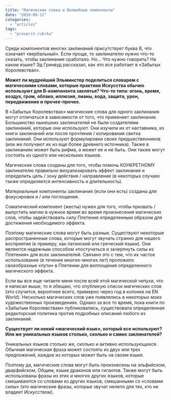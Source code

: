 ```yaml
---
title: "Магические слова и Волшебные компоненты"
date: "2019-09-11"
categories: 
  - "articles"
tags: 
  - "proverit-rubrku"
---
```


Среди компонентов многих заклинаний присутствует буква В, что означает «вербальный». Если проще, то заклинателю нужно что-то сказать, чтобы заклинание сработало. Но... Что нужно говорить? На каком языке? Эд Гринвуд рассказал, как это все работает в «Забытых Королевствах».

**Может ли мудрейший Эльминстер поделиться словарем с магическими словами, которые практики Искусства обычно используют для В-компонента заклятья? Что-то типа: огонь, время, воздух, гром, облако, иллюзия, лианы, вода, защита, урон, передвижение и прочее-прочее.**

В «Забытых Королевствах» магические слова для одного заклинания могут отличаться в зависимости от того, что применяет заклинание. Большинство нынешних заклинателей не были создателями заклинаний, которые они используют. Они изучили их от наставника, из книги заклинаний или после прочтения / копирования свитка заклинаний. Они используют формулировки своих предшественников (или же получают их из еще более древнего источника). Также в заклинаниях может быть рифма, а может ее и не быть. Они также могут состоять из одного или нескольких языков.

Магические слова созданы для того, чтобы помочь КОНКРЕТНОМУ заклинателю правильно визуализировать эффект заклинания и определить цель / зону действия / направление (в некоторых случаях также определяется интенсивность и длительность).

Материальные компоненты заклинания (если они есть) созданы для фокусировки и / или поглощения.

Соматический компонент (жесты) нужен для того, чтобы призвать / выпустить магию в нужное время во время произнесения магических слов, чтобы задействовать силу Плетения определенным образом для достижения необходимого эффекта.

Поэтому магические слова могут быть разные. Существуют некоторые распространенные слова, которые могут звучать странно для нашего восприятия (к примеру, как латинский или греческий языки). Они являются надежным способом «постучаться и зачерпнуть силы из Плетения» для всех заклинателей. Связано это с тем, что их частое использование (в течение многих-многих лет) проложило своеобразные «пути» в Плетении для воплощения определенного магического эффекта.

Если вы все еще читаете меня после всей этой магической чепухи, что я написал выше, то я обещаю, что опубликую список магических слов (это случится, вероятнее всего, примерно через год в колонке на EN World). Несколько магических слов уже появлялись в некоторых моих художественных произведениях. Однако за все то время, пока книги по «Забытым Королевствам» публиковались, существовала определенная редакторская политика против подробных описаний любого из заклинаний.

**Существует ли некий «магический язык», который все используют? Или же уникальных языков столько, сколько и самих заклинателей?**

Уникальных языков столько же, сколько и активно использующихся. Обычная магическая фраза может состоять из двух или трех предложений, каждое из которых может быть на своем языке.

Поэтому да, магические слова могут быть произнесены на эльфийском, дварфийском, Общем, языке драконов или гигантов. Также могут быть использованы фразы из этих и многих других языков, которые смешиваются со словами из других языков, смешанными со «словами силы» (это магические фразы, которые звучат нелепо для тех, кто не владеет Искусством).
